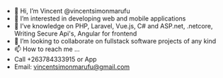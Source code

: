 - 👋 Hi, I’m Vincent @vincentsimonmarufu
- 👀 I’m interested in developing web and mobile applications
- 🌱 I’ve knowledge on PHP, Laravel, Vue.js, C# and ASP.net, .netcore, Writing Secure Api's, Angular for frontend
- 💞️ I’m looking to collaborate on fullstack software projects of any kind
- 📫 How to reach me ...
- Call +263784333915 or App
- Email: vincentsimonmarufu@gmail.com
<!---
vincentsimonmarufu/vincentsimonmarufu is a ✨ special ✨ repository because its `README.md` (this file) appears on your GitHub profile.
You can click the Preview link to take a look at your changes.
--->
